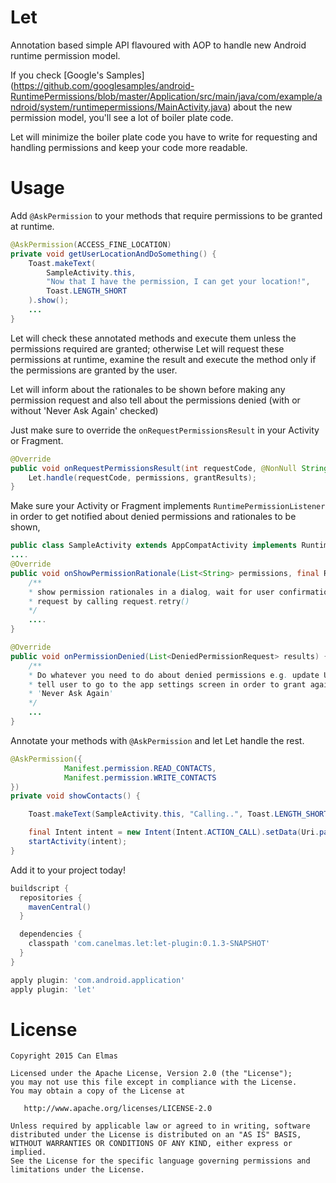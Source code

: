 Let
====

Annotation based simple API flavoured with AOP to handle new Android runtime permission model.

If you check [Google's Samples] (https://github.com/googlesamples/android-RuntimePermissions/blob/master/Application/src/main/java/com/example/android/system/runtimepermissions/MainActivity.java) 
about the new permission model, you'll see a lot of boiler plate code.

Let will minimize the boiler plate code you have to write for requesting and handling permissions and 
keep your code more readable.  
  
Usage
====

Add `@AskPermission` to your methods that require permissions to be granted at runtime.
 
```java
@AskPermission(ACCESS_FINE_LOCATION)
private void getUserLocationAndDoSomething() {
    Toast.makeText(
        SampleActivity.this, 
        "Now that I have the permission, I can get your location!", 
        Toast.LENGTH_SHORT
    ).show();
    ...
}
``` 
Let will check these annotated methods and execute them unless the permissions required are granted;
otherwise Let will request these permissions at runtime, examine the result and execute the method 
only if the permissions are granted by the user.
  
Let will inform about the rationales to be shown before making any permission request
and also tell about the permissions denied (with or without 'Never Ask Again' checked)  
 
Just make sure to override the `onRequestPermissionsResult` in your Activity or Fragment.

```java
@Override
public void onRequestPermissionsResult(int requestCode, @NonNull String[] permissions, @NonNull int[] grantResults) {
    Let.handle(requestCode, permissions, grantResults);
}
```

Make sure your Activity or Fragment implements `RuntimePermissionListener` in order to get notified 
about denied permissions and rationales to be shown, 

```java
public class SampleActivity extends AppCompatActivity implements RuntimePermissionListener {
....
@Override
public void onShowPermissionRationale(List<String> permissions, final RuntimePermissionRequest request) {
    /**
    * show permission rationales in a dialog, wait for user confirmation and retry the permission 
    * request by calling request.retry()    
    */        
    ....
}   

@Override
public void onPermissionDenied(List<DeniedPermissionRequest> results) {
    /**
    * Do whatever you need to do about denied permissions e.g. update UI and prompt a dialog to 
    * tell user to go to the app settings screen in order to grant again the permission denied with 
    * 'Never Ask Again' 
    */      
    ...
}
```

Annotate your methods with `@AskPermission` and let Let handle the rest.

```java
@AskPermission({
            Manifest.permission.READ_CONTACTS,
            Manifest.permission.WRITE_CONTACTS          
})
private void showContacts() {

    Toast.makeText(SampleActivity.this, "Calling..", Toast.LENGTH_SHORT).show();

    final Intent intent = new Intent(Intent.ACTION_CALL).setData(Uri.parse("tel:00123124234234"));
    startActivity(intent);
}
```

Add it to your project today!

```groovy
buildscript {
  repositories {
    mavenCentral()
  }

  dependencies {
    classpath 'com.canelmas.let:let-plugin:0.1.3-SNAPSHOT'
  }
}

apply plugin: 'com.android.application'
apply plugin: 'let'
```

License
====

    Copyright 2015 Can Elmas

    Licensed under the Apache License, Version 2.0 (the "License");
    you may not use this file except in compliance with the License.
    You may obtain a copy of the License at

       http://www.apache.org/licenses/LICENSE-2.0

    Unless required by applicable law or agreed to in writing, software
    distributed under the License is distributed on an "AS IS" BASIS,
    WITHOUT WARRANTIES OR CONDITIONS OF ANY KIND, either express or implied.
    See the License for the specific language governing permissions and
    limitations under the License.
